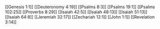 [[Genesis 1:1]]
[[Deuteronomy 4:19]]
[[Psalms 8:3]]
[[Psalms 19:1]]
[[Psalms 102:25]]
[[Proverbs 8:29]]
[[Isaiah 42:5]]
[[Isaiah 48:13]]
[[Isaiah 51:13]]
[[Isaiah 64:8]]
[[Jeremiah 32:17]]
[[Zechariah 12:1]]
[[John 1:1]]
[[Revelation 3:14]]
